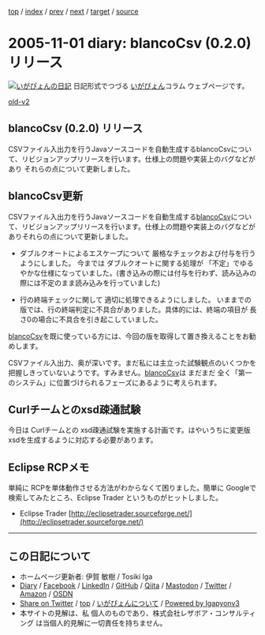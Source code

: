 [top](../index.html) 
 / [index](index.html) 
 / [prev](ig051031.html) 
 / [next](ig051102.html) 
 / [target](https://www.igapyon.jp/igapyon/diary/2005/ig051101.html) 
 / [source](https://github.com/igapyon/diary/blob/master/2005/ig051101.src.md) 

2005-11-01 diary: blancoCsv (0.2.0) リリース
=====================================================================================================
[![いがぴょんの日記](https://www.igapyon.jp/igapyon/diary/images/iga200306s.jpg "いがぴょん")](https://www.igapyon.jp/igapyon/diary/memo/memoigapyon.html) 日記形式でつづる [いがぴょん](https://www.igapyon.jp/igapyon/diary/memo/memoigapyon.html)コラム ウェブページです。

[old-v2](ig051101-orig.html)

## blancoCsv (0.2.0) リリース

CSVファイル入出力を行うJavaソースコードを自動生成するblancoCsvについて、リビジョンアップリリースを行います。仕様上の問題や実装上のバグなどがあり それらの点について更新しました。


## blancoCsv更新

CSVファイル入出力を行うJavaソースコードを自動生成する[blancoCsv](https://www.igapyon.jp/blanco/blancocsv.html)について、リビジョンアップリリースを行います。仕様上の問題や実装上のバグなどがありそれらの点について更新しました。

* ダブルクオートによるエスケープについて 厳格なチェックおよび付与を行うようにしました。
  今までは ダブルクオートに関する処理が 「不定」でゆるやかな仕様になっていました。(書き込みの際には付与を行わず、読み込みの際には不定のまま読み込みを行っていました)
  
* 行の終端チェックに関して 適切に処理できるようにしました。
  いままでの版では、行の終端判定に不具合がありました。具体的には、終端の項目が 長さ0の場合に不具合を引き起こしていました。

[blancoCsv](https://www.igapyon.jp/blanco/blancocsv.html)を既に使っている方には、今回の版を取得して置き換えることをお勧めします。

CSVファイル入出力、奥が深いです。まだ私には主立った試験観点のいくつかを把握しきっていないようです。すみません。[blancoCsv](https://www.igapyon.jp/blanco/blancocsv.html)は まだまだ 全く「第一のシステム」に位置づけられるフェーズにあるように考えられます。

## Curlチームとのxsd疎通試験

今日は Curlチームとの xsd疎通試験を実施する計画です。はやいうちに変更版 xsdを生成するように対応する必要があります。

## Eclipse RCPメモ

単純に RCPを単体動作させる方法がわからなくて困りました。簡単に Googleで検索してみたところ、Eclipse Trader というものがヒットしました。

* Eclipse Trader
  [http://eclipsetrader.sourceforge.net/](http://eclipsetrader.sourceforge.net/)


----------------------------------------------------------------------------------------------------

## この日記について

* ホームページ更新者: 伊賀 敏樹 / Tosiki Iga
* [Diary](https://www.igapyon.jp/igapyon/diary/) / [Facebook](https://www.facebook.com/igapyon) / [LinkedIn](https://www.linkedin.com/in/toshikiiga) / [GitHub](https://github.com/igapyon) / [Qiita](https://qiita.com/igapyon) / [Mastodon](https://social.vivaldi.net/@igapyon) / [Twitter](https://twitter.com/ToshikiIga) / [Amazon](https://www.amazon.co.jp/%E4%BC%8A%E8%B3%80-%E6%95%8F%E6%A8%B9/e/B004LTQWCQ) / [OSDN](https://ja.osdn.net/users/iga/)
* [Share on Twitter](https://twitter.com/intent/tweet?hashtags=igapyon%2Cdiary%2C%E3%81%84%E3%81%8C%E3%81%B4%E3%82%87%E3%82%93&text=blancoCsv+%280.2.0%29+%E3%83%AA%E3%83%AA%E3%83%BC%E3%82%B9&url=https%3A%2F%2Fwww.igapyon.jp%2Figapyon%2Fdiary%2F2005%2Fig051101.html) / [top](../index.html) / [いがぴょんについて](https://www.igapyon.jp/igapyon/diary/memo/memoigapyon.html) / [Powered by Igapyonv3](https://github.com/igapyon/igapyonv3)
* 本サイトの見解は、私 個人のものであり、株式会社レザボア・コンサルティング は当個人的見解に一切責任を持ちません。 
